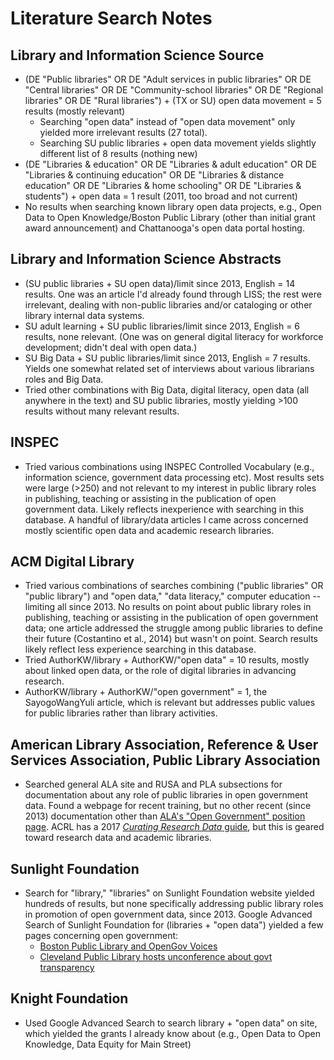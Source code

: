 #  Literature Search Notes

## Library and Information Science Source
- (DE "Public libraries" OR DE "Adult services in public libraries" OR DE "Central libraries" OR DE "Community-school libraries" OR DE "Regional libraries" OR DE "Rural libraries") + (TX or SU) open data movement = 5 results (mostly relevant)
    - Searching "open data" instead of "open data movement" only yielded more irrelevant results (27 total). 
    - Searching SU public libraries + open data movement yields slightly different list of 8 results (nothing new)
- (DE "Libraries & education" OR DE "Libraries &amp; adult education" OR DE "Libraries &amp; continuing education" OR DE "Libraries &amp; distance education" OR DE "Libraries &amp; home schooling" OR DE "Libraries &amp; students") + open data = 1 result (2011, too broad and not current)
- No results when searching known library open data projects, e.g., Open Data to Open Knowledge/Boston Public Library (other than initial grant award announcement) and Chattanooga's open data portal hosting.

## Library and Information Science Abstracts
- (SU public libraries + SU open data)/limit since 2013, English = 14 results. One was an article I'd already found through LISS; the rest were irrelevant, dealing with non-public libraries and/or cataloging or other library internal data systems.
- SU adult learning + SU public libraries/limit since 2013, English = 6 results, none relevant. (One was on general digital literacy for workforce development; didn't deal with open data.)
- SU Big Data + SU public libraries/limit since 2013, English = 7 results. Yields one somewhat related set of interviews about various librarians roles and Big Data.
- Tried other combinations with Big Data, digital literacy, open data (all anywhere in the text) and SU public libraries, mostly yielding >100 results without many relevant results. 

## INSPEC
- Tried various combinations using INSPEC Controlled Vocabulary (e.g., information science, government data processing etc). Most results sets were large (>250) and not relevant to my interest in public library roles in publishing, teaching or assisting in the publication of open government data. Likely reflects inexperience with searching in this database. A handful of library/data articles I came across concerned mostly scientific open data and academic research libraries.

## ACM Digital Library
- Tried various combinations of searches combining ("public libraries" OR "public library") and "open data," "data literacy," computer education -- limiting all since 2013. No results on point about public library roles in publishing, teaching or assisting in the publication of open government data; one article addressed the struggle among public libraries to define their future (Costantino et al., 2014) but wasn't on point. Search results likely reflect less experience searching in this database. 
- Tried AuthorKW/library + AuthorKW/"open data" = 10 results, mostly about linked open data, or the role of digital libraries in advancing research. 
- AuthorKW/library + AuthorKW/"open government" = 1, the SayogoWangYuli article, which is relevant but addresses public values for public libraries rather than library activities. 

## American Library Association, Reference & User Services Association, Public Library Association
- Searched general ALA site and RUSA and PLA subsections for documentation about any role of public libraries in open government data. Found a webpage for recent training, but no other recent (since 2013) documentation other than [ALA's "Open Government" position page](http://www.ala.org/advocacy/govinfo/opengov). ACRL has a 2017 [*Curating Research Data* guide](http://www.ala.org/acrl/sites/ala.org.acrl/files/content/publications/booksanddigitalresources/digital/9780838988596_crd_v1_OA.pdf), but this is geared toward research data and academic libraries.

## Sunlight Foundation 
- Search for "library," "libraries" on Sunlight Foundation website yielded hundreds of results, but none specifically addressing public library roles in promotion of open government data, since 2013.
Google Advanced Search of Sunlight Foundation for (libraries + "open data") yielded a few pages concerning open government:
    - [Boston Public Library and OpenGov Voices](https://sunlightfoundation.com/2017/01/17/opengov-voices-making-open-data-more-accessible-three-lessons-from-boston/)
    - [Cleveland Public Library hosts unconference about govt transparency](https://sunlightfoundation.com/2016/09/12/opengov-voices-from-open-shelves-to-open-data-at-transparencycamp-2016/)
    
## Knight Foundation 
- Used Google Advanced Search to search library + "open data" on site, which yielded the grants I already know about (e.g., Open Data to Open Knowledge, Data Equity for Main Street)





